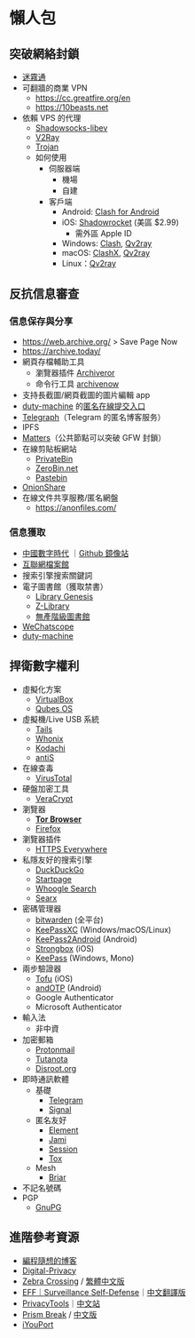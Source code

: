 

# 懶人包



## 突破網絡封鎖

- [迷霧通](https://geph.io)
- 可翻牆的商業 VPN
  - https://cc.greatfire.org/en
  - https://10beasts.net
- 依賴 VPS 的代理
  - [Shadowsocks-libev](https://github.com/shadowsocks/shadowsocks-libev)
  - [V2Ray](https://www.v2fly.org)
  - [Trojan](https://github.com/trojan-gfw/trojan) 
  - 如何使用
    - 伺服器端
      - 機場
      - 自建
    - 客戶端
      - Android: [Clash for Android](https://github.com/Kr328/ClashForAndroid)  
      - iOS: [Shadowrocket](https://apps.apple.com/us/app/shadowrocket/id932747118) (美區 $2.99)  
        - 需外區 Apple ID
      - Windows: [Clash](https://github.com/Dreamacro/clash), [Qv2ray](https://github.com/Qv2ray/Qv2ray)  
      - macOS: [ClashX](https://github.com/yichengchen/clashX), [Qv2ray](https://github.com/Qv2ray/Qv2ray)  
      - Linux：[Qv2ray](https://github.com/Qv2ray/Qv2ray)

## 反抗信息審查

### 信息保存與分享
- https://web.archive.org/ > Save Page Now
- https://archive.today/
- 網頁存檔輔助工具
  - 瀏覽器插件 [Archiveror](https://github.com/rahiel/archiveror)
  - 命令行工具 [archivenow](https://github.com/oduwsdl/archivenow) 
- 支持長截圖/網頁截圖的圖片編輯 app
- [duty-machine](https://github.com/duty-machine/duty-machine) 的[匿名在線提交入口](https://archives.duty-machine.now.sh/)
- [Telegraph](https://telegra.ph/)（Telegram 的匿名博客服务）
- IPFS
- [Matters](https://matters.news)（公共節點可以突破 GFW 封鎖）
- 在線剪貼板網站
  - [PrivateBin](https://privatebin.net/)
  - [ZeroBin.net](https://zerobin.net/)
  - [Pastebin](https://pastebin.com/)
- [OnionShare](https://onionshare.org/)
- 在線文件共享服務/匿名網盤
  - https://anonfiles.com/ 

### 信息獲取
- [中國數字時代](https://chinadigitaltimes.net/chinese/) ｜[Github 鏡像站](https://china-digital-times.github.io) 
- [互聯網檔案館](https://web.archive.org/)
- 搜索引擎搜索關鍵詞
- 電子圖書館（獲取禁書）
  - [Library Genesis](https://libgen.rs/)
  - [Z-Library](https://b-ok.cc/)
  - [無產階級圖書館](https://library.proletarian.me/)
- [WeChatscope](https://wechatscope.jmsc.hku.hk/)
- [duty-machine](https://github.com/duty-machine/duty-machine)



## 捍衛數字權利
- 虛擬化方案
  - [VirtualBox](https://www.virtualbox.org/)
  - [Qubes OS](https://www.qubes-os.org/)
- 虛擬機/Live USB 系統
  - [Tails](https://tails.boum.org/)
  - [Whonix](https://www.whonix.org/) 
  - [Kodachi](https://www.digi77.com/linux-kodachi/) 
  - [antiS](https://github.com/mdrights/LiveSlak)
- 在線查毒
  - [VirusTotal](https://www.virustotal.com/)
- 硬盤加密工具
  - [VeraCrypt](https://www.veracrypt.fr/) 
- 瀏覽器
  - **[Tor Browser](https://www.torproject.org/download/)**
  - [Firefox](https://www.mozilla.org/en-US/firefox/new/)
- 瀏覽器插件  
  - [HTTPS Everywhere](https://www.eff.org/https-everywhere) 
- 私隱友好的搜索引擎
  - [DuckDuckGo](https://duckduckgo.com/)
  - [Startpage](https://www.startpage.com/)
  - [Whoogle Search](https://whoogle.herokuapp.com/)
  - [Searx](https://searx.me/)
- 密碼管理器
  - [bitwarden](https://bitwarden.com/) (全平台) 
  - [KeePassXC](https://keepassxc.org/) (Windows/macOS/Linux)
  - [KeePass2Android](https://play.google.com/store/apps/details?id=keepass2android.keepass2android) (Android)
  - [Strongbox](https://itunes.apple.com/us/app/strongbox-password-safe/id897283731) (iOS)
  - [KeePass](https://keepass.info/) (Windows, Mono)
- 兩步驗證器
  - [Tofu](https://tofuauth.com/) (iOS)
  - [andOTP](https://github.com/andOTP/andOTP) (Android)
  - Google Authenticator
  - Microsoft Authenticator
- 輸入法
  - 非中資
- 加密郵箱
  - [Protonmail](https://mail.protonmail.com)
  - [Tutanota](https://tutanota.com/)
  - [Disroot.org](https://disroot.org/en)
- 即時通訊軟體  
  - 基礎
    - [Telegram](https://telegram.org/)
    - [Signal](https://signal.org/)
  - 匿名友好
    - [Element](https://element.io/)
    - [Jami](https://jami.net/)
    - [Session](https://getsession.org/)
    - [Tox](https://tox.chat/)
  - Mesh
    - [Briar](https://briarproject.org/)
- 不記名號碼
- PGP
  - [GnuPG](https://gnupg.org/)


## 進階參考資源

- [編程隨想的博客](https://program-think.blogspot.com/)  
- [Digital-Privacy](https://github.com/ffffffff0x/Digital-Privacy) 
- [Zebra Crossing](https://github.com/narwhalacademy/zebra-crossing) / [繁體中文版](https://github.com/narwhalacademy/zebra-crossing/blob/master/README-%E7%B9%81%E9%AB%94%E4%B8%AD%E6%96%87.md)
- [EFF｜Surveillance Self-Defense](https://ssd.eff.org/en#index)｜[中文翻譯版](https://ocftw.github.io/ssd.eff.org/zh_TW/index.html)
- [PrivacyTools](https://www.privacytools.io/ )｜[中文站](https://privacytools.twngo.xyz/)
- [Prism Break](https://prism-break.org/) / [中文版](https://prism-break.org/zh-TW/) 
- [iYouPort](https://www.iyouport.org/)  